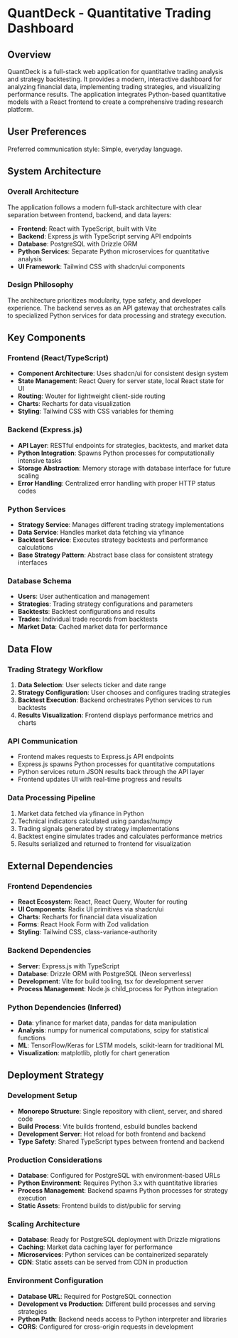 # QuantDeck - Quantitative Trading Dashboard

## Overview

QuantDeck is a full-stack web application for quantitative trading analysis and strategy backtesting. It provides a modern, interactive dashboard for analyzing financial data, implementing trading strategies, and visualizing performance results. The application integrates Python-based quantitative models with a React frontend to create a comprehensive trading research platform.

## User Preferences

Preferred communication style: Simple, everyday language.

## System Architecture

### Overall Architecture
The application follows a modern full-stack architecture with clear separation between frontend, backend, and data layers:

- **Frontend**: React with TypeScript, built with Vite
- **Backend**: Express.js with TypeScript serving API endpoints
- **Database**: PostgreSQL with Drizzle ORM
- **Python Services**: Separate Python microservices for quantitative analysis
- **UI Framework**: Tailwind CSS with shadcn/ui components

### Design Philosophy
The architecture prioritizes modularity, type safety, and developer experience. The backend serves as an API gateway that orchestrates calls to specialized Python services for data processing and strategy execution.

## Key Components

### Frontend (React/TypeScript)
- **Component Architecture**: Uses shadcn/ui for consistent design system
- **State Management**: React Query for server state, local React state for UI
- **Routing**: Wouter for lightweight client-side routing
- **Charts**: Recharts for data visualization
- **Styling**: Tailwind CSS with CSS variables for theming

### Backend (Express.js)
- **API Layer**: RESTful endpoints for strategies, backtests, and market data
- **Python Integration**: Spawns Python processes for computationally intensive tasks
- **Storage Abstraction**: Memory storage with database interface for future scaling
- **Error Handling**: Centralized error handling with proper HTTP status codes

### Python Services
- **Strategy Service**: Manages different trading strategy implementations
- **Data Service**: Handles market data fetching via yfinance
- **Backtest Service**: Executes strategy backtests and performance calculations
- **Base Strategy Pattern**: Abstract base class for consistent strategy interfaces

### Database Schema
- **Users**: User authentication and management
- **Strategies**: Trading strategy configurations and parameters
- **Backtests**: Backtest configurations and results
- **Trades**: Individual trade records from backtests
- **Market Data**: Cached market data for performance

## Data Flow

### Trading Strategy Workflow
1. **Data Selection**: User selects ticker and date range
2. **Strategy Configuration**: User chooses and configures trading strategies
3. **Backtest Execution**: Backend orchestrates Python services to run backtests
4. **Results Visualization**: Frontend displays performance metrics and charts

### API Communication
- Frontend makes requests to Express.js API endpoints
- Express.js spawns Python processes for quantitative computations
- Python services return JSON results back through the API layer
- Frontend updates UI with real-time progress and results

### Data Processing Pipeline
1. Market data fetched via yfinance in Python
2. Technical indicators calculated using pandas/numpy
3. Trading signals generated by strategy implementations
4. Backtest engine simulates trades and calculates performance metrics
5. Results serialized and returned to frontend for visualization

## External Dependencies

### Frontend Dependencies
- **React Ecosystem**: React, React Query, Wouter for routing
- **UI Components**: Radix UI primitives via shadcn/ui
- **Charts**: Recharts for financial data visualization
- **Forms**: React Hook Form with Zod validation
- **Styling**: Tailwind CSS, class-variance-authority

### Backend Dependencies
- **Server**: Express.js with TypeScript
- **Database**: Drizzle ORM with PostgreSQL (Neon serverless)
- **Development**: Vite for build tooling, tsx for development server
- **Process Management**: Node.js child_process for Python integration

### Python Dependencies (Inferred)
- **Data**: yfinance for market data, pandas for data manipulation
- **Analysis**: numpy for numerical computations, scipy for statistical functions
- **ML**: TensorFlow/Keras for LSTM models, scikit-learn for traditional ML
- **Visualization**: matplotlib, plotly for chart generation

## Deployment Strategy

### Development Setup
- **Monorepo Structure**: Single repository with client, server, and shared code
- **Build Process**: Vite builds frontend, esbuild bundles backend
- **Development Server**: Hot reload for both frontend and backend
- **Type Safety**: Shared TypeScript types between frontend and backend

### Production Considerations
- **Database**: Configured for PostgreSQL with environment-based URLs
- **Python Environment**: Requires Python 3.x with quantitative libraries
- **Process Management**: Backend spawns Python processes for strategy execution
- **Static Assets**: Frontend builds to dist/public for serving

### Scaling Architecture
- **Database**: Ready for PostgreSQL deployment with Drizzle migrations
- **Caching**: Market data caching layer for performance
- **Microservices**: Python services can be containerized separately
- **CDN**: Static assets can be served from CDN in production

### Environment Configuration
- **Database URL**: Required for PostgreSQL connection
- **Development vs Production**: Different build processes and serving strategies
- **Python Path**: Backend needs access to Python interpreter and libraries
- **CORS**: Configured for cross-origin requests in development